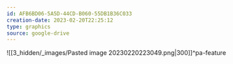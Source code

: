 ```yaml
---
id: AFB6BD06-5A5D-44CD-B060-55DB1B36C033
creation-date: 2023-02-20T22:25:12 
type: graphics
source: google-drive
---
```


![[3_hidden/_images/Pasted image 20230220223049.png|300]]^pa-feature
